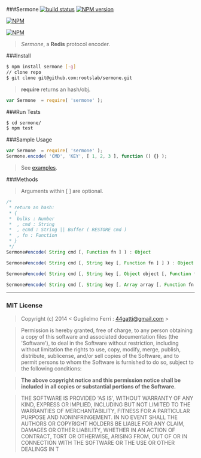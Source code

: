 ###Sermone
[![build status](https://secure.travis-ci.org/rootslab/sermone.png?branch=master)](http://travis-ci.org/rootslab/sermone) 
[![NPM version](https://badge.fury.io/js/sermone.png)](http://badge.fury.io/js/sermone)

[![NPM](https://nodei.co/npm/sermone.png?downloads=true&stars=true)](https://nodei.co/npm/sermone/)

[![NPM](https://nodei.co/npm-dl/sermone.png)](https://nodei.co/npm/sermone/)

> _Sermone_, a __Redis__ protocol encoder.

###Install

```bash
$ npm install sermone [-g]
// clone repo
$ git clone git@github.com:rootslab/sermone.git
```

> __require__ returns an hash/obj.

```javascript
var Sermone  = require( 'sermone' );
```

###Run Tests

```bash
$ cd sermone/
$ npm test
```

###Sample Usage

```javascript
var Sermone  = require( 'sermone' );
Sermone.encode( 'CMD', 'KEY', [ 1, 2, 3 ], function () {} );
```
> See [examples](example/).

###Methods

> Arguments within [ ] are optional.

```javascript
/*
 * return an hash:
 * {
 *  bulks : Number
 *  , cmd : String
 *  , ecmd : String || Buffer ( RESTORE cmd )
 *  , fn : Function
 * }
 */
Sermone#encode( String cmd [, Function fn ] ) : Object

Sermone#encode( String cmd [, String key [, Function fn ] ] ) : Object

Sermone#encode( String cmd [, String key [, Object object [, Function fn ] ] ] ) : Object

Sermone#encode( String cmd [, String key [, Array array [, Function fn ] ] ] ) : Object

```

------------------------------------------------------------------------


### MIT License

> Copyright (c) 2014 &lt; Guglielmo Ferri : 44gatti@gmail.com &gt;

> Permission is hereby granted, free of charge, to any person obtaining
> a copy of this software and associated documentation files (the
> 'Software'), to deal in the Software without restriction, including
> without limitation the rights to use, copy, modify, merge, publish,
> distribute, sublicense, and/or sell copies of the Software, and to
> permit persons to whom the Software is furnished to do so, subject to
> the following conditions:

> __The above copyright notice and this permission notice shall be
> included in all copies or substantial portions of the Software.__

> THE SOFTWARE IS PROVIDED 'AS IS', WITHOUT WARRANTY OF ANY KIND,
> EXPRESS OR IMPLIED, INCLUDING BUT NOT LIMITED TO THE WARRANTIES OF
> MERCHANTABILITY, FITNESS FOR A PARTICULAR PURPOSE AND NONINFRINGEMENT.
> IN NO EVENT SHALL THE AUTHORS OR COPYRIGHT HOLDERS BE LIABLE FOR ANY
> CLAIM, DAMAGES OR OTHER LIABILITY, WHETHER IN AN ACTION OF CONTRACT,
> TORT OR OTHERWISE, ARISING FROM, OUT OF OR IN CONNECTION WITH THE
> SOFTWARE OR THE USE OR OTHER DEALINGS IN T